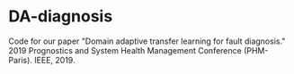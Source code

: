 # DA-diagnosis
Code for our paper "Domain adaptive transfer learning for fault diagnosis." 2019 Prognostics and System Health Management Conference (PHM-Paris). IEEE, 2019.

